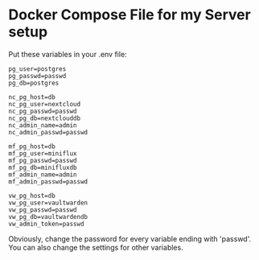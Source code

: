 # Docker Compose File for my Server setup

Put these variables in your .env file:

```plaintext
pg_user=postgres
pg_passwd=passwd
pg_db=postgres

nc_pg_host=db
nc_pg_user=nextcloud
nc_pg_passwd=passwd
nc_pg_db=nextclouddb
nc_admin_name=admin
nc_admin_passwd=passwd

mf_pg_host=db
mf_pg_user=miniflux
mf_pg_passwd=passwd
mf_pg_db=minifluxdb
mf_admin_name=admin
mf_admin_passwd=passwd

vw_pg_host=db
vw_pg_user=vaultwarden
vw_pg_passwd=passwd
vw_pg_db=vaultwardendb
vw_admin_token=passwd
```

Obviously, change the password for every variable ending with 'passwd'.
You can also change the settings for other variables.
